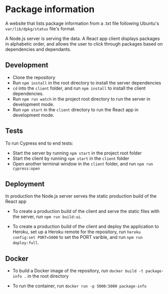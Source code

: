 # Package information

A website that lists package information from a .txt file following Ubuntu's `var/lib/dpkg/status` file's format.

A Node.js server is serving the data. A React app client displays packages in alphabetic order, and allows the user to click through packages based on dependencies and dependants.

## Development

- Clone the repository
- Run `npm install` in the root directory to install the server dependencies
- `cd` into the `client` folder, and run `npm install` to install the client dependencies.
- Run `npm run watch` in the project root directory to run the server in development mode.
- Run `npm start` in the `client` directory to run the React app in development mode.

## Tests

To run Cypress end to end tests:

- Start the server by running `npm start` in the project root folder
- Start the client by running `npm start` in the `client` folder
- Open another terminal window in the `client` folder, and run `npm run cypress:open`

## Deployment

In production the Node.js server serves the static production build of the React app

- To create a production build of the client and serve the static files with the server, run `npm run build:ui`.

- To create a production build of the client and deploy the application to Heroku, set up a Heroku remote for the repository, run `heroku config:set PORT=5000` to set the PORT varible, and run `npm run deploy:full`.

## Docker

- To build a Docker image of the repository, run `docker build -t package-info .` in the root directory

- To run the container, run `docker run -p 5000:5000 package-info`
